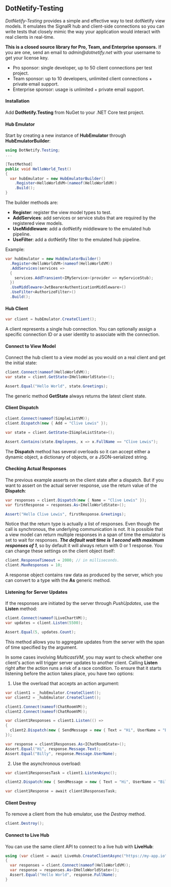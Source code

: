 ## DotNetify-Testing

_DotNetify-Testing_ provides a simple and effective way to test dotNetify view models. It emulates the SignalR hub and client-side connections so you can write tests that closely mimic the way your application would interact with real clients in real-time.

<d-alert info="true">

<b>This is a closed source library for Pro, Team, and Enterprise sponsors.</b> If you are one, send an email to _admin@dotnetify.net_ with your username to get your license key.  

- Pro sponsor: single developer, up to 50 client connections per test project.
- Team sponsor: up to 10 developers, unlimited client connections + private email support.
- Enterprise sponsor: usage is unlimited + private email support.

</d-alert>

#### Installation

Add **DotNetify.Testing** from NuGet to your .NET Core test project.

#### Hub Emulator

Start by creating a new instance of **HubEmulator** through **HubEmulatorBuilder**:

```csharp
using DotNetify.Testing;
...

[TestMethod]
public void HelloWorld_Test()
{
  var hubEmulator = new HubEmulatorBuilder()
    .Register<HelloWorldVM>(nameof(HelloWorldVM))
    .Build();
}
```

The builder methods are:

- **Register**: register the view model types to test.
- **AddServices**: add services or service stubs that are required by the registered view models.
- **UseMiddleware**: add a dotNetify middleware to the emulated hub pipeline.
- **UseFilter**: add a dotNetify filter to the emulated hub pipeline.

Example:

```csharp
var hubEmulator = new HubEmulatorBuilder()
  .Register<HelloWorldVM>(nameof(HelloWorldVM))
  .AddServices(services =>
  {
    services.AddTransient<IMyService>(provider => myServiceStub);
  })
  .UseMiddleware<JwtBearerAuthenticationMiddleware>()
  .UseFilter<AuthorizeFilter>()
  .Build();
```

#### Hub Client

```csharp
var client = hubEmulator.CreateClient();
```

A client represents a single hub connection. You can optionally assign a specific connection ID or a user identity to associate with the connection.

#### Connect to View Model

Connect the hub client to a view model as you would on a real client and get the initial state:

```csharp
client.Connect(nameof(HelloWorldVM));
var state = client.GetState<IHelloWorldState>();

Assert.Equal("Hello World", state.Greetings);
```

The generic method **GetState** always returns the latest client state.

#### Client Dispatch

```csharp
client.Connect(nameof(SimpleListVM));
client.Dispatch(new { Add = "Clive Lewis" });

var state = client.GetState<ISimpleListState>();

Assert.Contains(state.Employees, x => x.FullName == "Clive Lewis");
```

The **Dispatch** method has several overloads so it can accept either a dynamic object, a dictionary of objects, or a JSON-serialized string.

#### Checking Actual Responses

The previous example asserts on the client state after a dispatch. But if you want to assert on the actual server response, use the return value of the **Dispatch**:

```csharp
var responses = client.Dispatch(new { Name = "Clive Lewis" });
var firstResponse = responses.As<IHelloWorldState>();

Assert("Hello Clive Lewis", firstResponse.Greetings);
```

Notice that the return type is actually a list of responses. Even though the call is synchronous, the underlying communication is not. It is possible that a view model can return multiple responses in a span of time the emulator is set to wait for responses. **_The default wait time is 1 second with maximum responses of 1_**, so by default it will always return with 0 or 1 response. You can change these settings on the client object itself:

```csharp
client.ResponseTimeout = 2000; // in milliseconds.
client.MaxResponses = 10;
```

A response object contains raw data as produced by the server, which you can convert to a type with the **As** generic method.

#### Listening for Server Updates

If the responses are initiated by the server through _PushUpdates_, use the **Listen** method:

```csharp
client.Connect(nameof(LiveChartVM));
var updates = client.Listen(5500);

Assert.Equal(5, updates.Count);
```

This method allows you to aggregate updates from the server with the span of time specified by the argument.

In some cases involving _MulticastVM_, you may want to check whether one client's action will trigger server updates to another client. Calling **Listen** right after the action runs a risk of a race condition. To ensure that it starts listening before the action takes place, you have two options:

1. Use the overload that accepts an action argument:

```csharp
var client1 = _hubEmulator.CreateClient();
var client2 = _hubEmulator.CreateClient();

client1.Connect(nameof(ChatRoomVM));
client2.Connect(nameof(ChatRoomVM));

var client1Responses = client1.Listen(() =>
{
  client2.Dispatch(new { SendMessage = new { Text = "Hi", UserName = "Billy" } });
});

var response = client1Responses.As<IChatRoomState>();
Assert.Equal("Hi", response.Message.Text);
Assert.Equal("Billy", response.Message.UserName);
```

2. Use the asynchronous overload:

```csharp
var client1ResponsesTask = client1.ListenAsync();

client2.Dispatch(new { SendMessage = new { Text = "Hi", UserName = "Billy" } });

var client1Response = await client1ResponsesTask;
```

#### Client Destroy

To remove a client from the hub emulator, use the _Destroy_ method.

```csharp
client.Destroy();
```

#### Connect to Live Hub

You can use the same client API to connect to a live hub with **LiveHub**:

```csharp
using (var client = await LiveHub.CreateClientAsync("https://my-app.io"))
{
  var responses = client.Connect(nameof(HelloWorldVM));
  var response = responses.As<IHelloWorldState>();
  Assert.Equal("Hello World", response.FullName);
}
```
